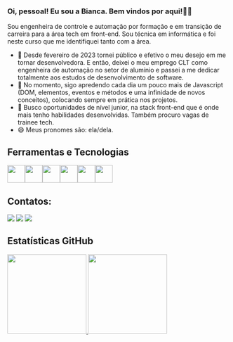 ### Oi, pessoal! Eu sou a Bianca. Bem vindos por aqui!👋✨ 

<!--
**biancaaparecida07/biancaaparecida07** is a ✨ _special_ ✨ repository because its `README.md` (this file) appears on your GitHub profile. -->

Sou engenheira de controle e automação por formação e em transição de carreira para a área tech em front-end. Sou técnica em informática e foi neste curso que me identifiquei tanto com a área. 

- 🔭 Desde fevereiro de 2023 tornei público e efetivo o meu desejo em me tornar desenvolvedora. E então, deixei o meu emprego CLT como engenheira de automação no setor de alumínio e passei a me dedicar totalmente aos estudos de desenvolvimento de software. 
- 🌱 No momento, sigo apredendo cada dia um pouco mais de Javascript (DOM, elementos, eventos e métodos e uma infinidade de novos conceitos), colocando sempre em prática nos projetos. 
- 👯 Busco oportunidades de nível junior, na stack front-end que é onde mais tenho habilidades desenvolvidas. Também procuro vagas de trainee tech.
- 😄 Meus pronomes são: ela/dela.

## Ferramentas e Tecnologias

<img src="https://cdn.jsdelivr.net/gh/devicons/devicon/icons/html5/html5-plain-wordmark.svg" width="40" height="40" /><img src="https://cdn.jsdelivr.net/gh/devicons/devicon/icons/css3/css3-plain-wordmark.svg" width="40" height="40" /><img src="https://cdn.jsdelivr.net/gh/devicons/devicon/icons/javascript/javascript-plain.svg" width="40" height="40" /><img src="https://cdn.jsdelivr.net/gh/devicons/devicon/icons/github/github-original.svg" width="40" height="40" /><img src="https://cdn.jsdelivr.net/gh/devicons/devicon/icons/git/git-plain.svg" width="40" height="40" /><img src="https://cdn.jsdelivr.net/gh/devicons/devicon/icons/vscode/vscode-original.svg" width="40" height="40" />

## Contatos:

<div>
<a href="https://www.instagram.com/aaa.bianca/" target="_blank"><img src="https://img.shields.io/badge/-Instagram-%23E4405F?style=for-the-badge&logo=instagram&logoColor=white" target="_blank"></a>
<a href = "mailto:contato@biancaaparecida07"><img src="https://img.shields.io/badge/Gmail-D14836?style=for-the-badge&logo=gmail&logoColor=white" target="_blank"></a>
<a href="https://www.linkedin.com/in/biancaaparecida/" target="_blank"><img src="https://img.shields.io/badge/-LinkedIn-%230077B5?style=for-the-badge&logo=linkedin&logoColor=white" target="_blank"></a>   
</div>

## Estatísticas GitHub

<div>
<a href="https://github.com/biancaaparecida07">
<img height="180em" src="https://github-readme-stats.vercel.app/api/top-langs/?username=biancaaparecida07&layout=compact&langs_count=7&theme=dracula"/>
<img height="180em" src="https://github-readme-stats.vercel.app/api?username=biancaaparecida07&show_icons=true&theme=dracula&include_all_commits=true&count_private=true"/>
</div>

